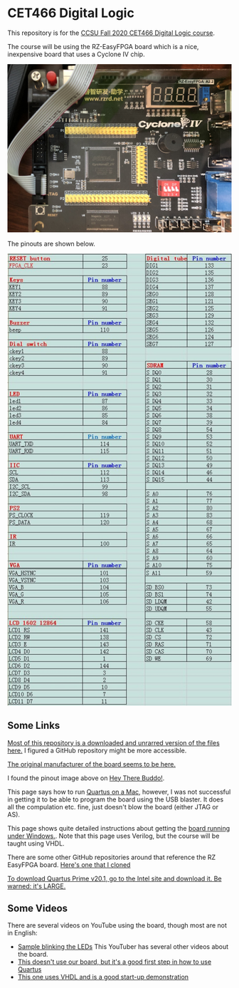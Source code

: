 # CET466 Digital Logic

This repository is for the [CCSU Fall 2020 CET466 Digital Logic course](https://ccsu.smartcatalogiq.com/en/current/Undergraduate-Graduate-Catalog/All-Courses/CET-Computer-Electronics-Technology/400/CET-466).

The course will be using the RZ-EasyFPGA board which is a nice, inexpensive board that uses a Cyclone IV chip.

![Picture of the board.](./RZ-EasyFPGA.jpg)

The pinouts are shown below.

![Pinouts of the board.](./fpga_pin_map.jpg)


## Some Links

[Most of this repository is a downloaded and unrarred version of the files here.](http://fpga.redliquid.pl/) I figured a GitHub repository might be more accessible.

[The original manufacturer of the board seems to be here.](http://www.rzrd.net/product/?79_502.html)

I found the pinout image above on [Hey There Buddo!](https://www.philipzucker.com/simple-fpga-stuff/).

This page says how to run [Quartus on a Mac](https://ezcontents.org/altera-quartus-mac-osx), however, I was not successful in getting it to be able to program the board using the USB blaster. It does all the compulation etc. fine, just doesn't blow the board (either JTAG or AS).

This page shows quite detailed instructions about getting the [board running under Windows.](https://gojimmypi.blogspot.com/2018/02/first-fpga-test-drive-with-altera.html). Note that this page uses Verilog, but the course will be taught using VHDL.

There are some other GitHub repositories around that reference the RZ EasyFPGA board. [Here's one that I cloned](https://gist.github.com/kootsoop/9a52aca63f8885c351363b1a7407282b)

[To download Quartus Prime v20.1, go to the Intel site and download it. Be warned: it's LARGE.](https://fpgasoftware.intel.com/20.1/?edition=lite)

## Some Videos

 There are several videos on YouTube using the board, though most are not in English:
 
  * [Sample blinking the LEDs](https://www.youtube.com/watch?v=sspek_3XA6A) This YouTuber has several other videos about the board.
  * [This doesn't use our board, but it's a good first step in how to use Quartus](https://www.youtube.com/watch?v=RAD9Y8JGY9s)
  * [This one uses VHDL and is a good start-up demonstration](https://www.youtube.com/watch?v=t72x_zZdDPs)
